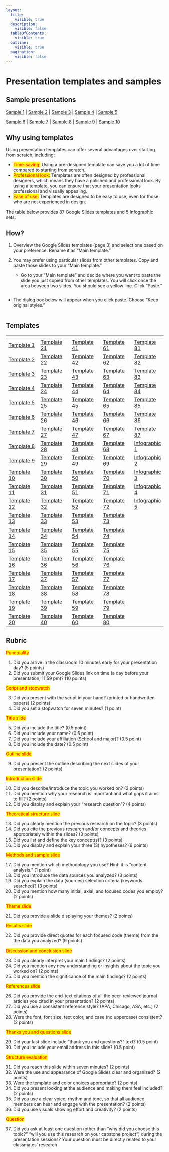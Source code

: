 ```yaml
---
layout:
  title:
    visible: true
  description:
    visible: false
  tableOfContents:
    visible: true
  outline:
    visible: true
  pagination:
    visible: false
---
```


# Presentation templates and samples

## Sample presentations

[Sample 1](https://docs.google.com/presentation/d/1k4EHEUQvzH2piIsJips1HsWTcH6PLlXE?rtpof=true\&usp=drive\_fs)   |   [Sample 2](https://docs.google.com/presentation/d/1kcW76bm7DAqRHEqpfvcm8FvYQLWmkQ9D?rtpof=true\&usp=drive\_fs)   |   [Sample 3](https://docs.google.com/presentation/d/1kt3-tw-G7mF9UUpkFhvrZ3XXVcPxClW6?rtpof=true\&usp=drive\_fs)   |   [Sample 4](https://docs.google.com/presentation/d/1kXC5vQ754Pc7teIpOr-8wVzo4NyUnt01?rtpof=true\&usp=drive\_fs)   |   [Sample 5](https://docs.google.com/presentation/d/1k2usKsZLw-2yTJFX-BVYGJErqMAGyD3I?rtpof=true\&usp=drive\_fs)

[Sample 6](https://docs.google.com/presentation/d/1k\_BQzEE5YNEYR-q2RngueEQPZPSvcvaj?rtpof=true\&usp=drive\_fs)   |   [Sample 7](https://docs.google.com/presentation/d/1kAarNwTj0bTZOCkKV-40MDQDXR20Wqj\_?rtpof=true\&usp=drive\_fs)   |   [Sample 8](https://docs.google.com/presentation/d/1kiD-5zA4HPgiMteyVSDf6zVJ38p2fG\_J?rtpof=true\&usp=drive\_fs)   |   [Sample 9](https://docs.google.com/presentation/d/1kUGhuyD4bkSinnG-rSG\_I4OHxelrwuVW?rtpof=true\&usp=drive\_fs)   |   [Sample 10](https://docs.google.com/presentation/d/1klmKVTIKIZMDnHy1YwTIv\_mbie9sQH5e?rtpof=true\&usp=drive\_fs)

## Why using templates

Using presentation templates can offer several advantages over starting from scratch, including:

* <mark style="color:red;">Time-saving:</mark> Using a pre-designed template can save you a lot of time compared to starting from scratch.&#x20;
* <mark style="color:red;">Professional look:</mark> Templates are often designed by professional designers, which means they have a polished and professional look. By using a template, you can ensure that your presentation looks professional and visually appealing.
* <mark style="color:red;">Ease of use:</mark> Templates are designed to be easy to use, even for those who are not experienced in design.&#x20;

The table below provides 87 Google Slides templates and 5 Infographic sets.

## How?

1. Overview the Google Slides templates (page 3) and select one based on your preference. Rename it as “Main template.”
2.  You may prefer using particular slides from other templates. Copy and paste those slides to your “Main template.”

    * Go to your “Main template” and decide where you want to paste the slide you just copied from other templates. You will click once the area between two slides. You should see a yellow line. Click “Paste.”



    <figure><img src="https://lh6.googleusercontent.com/1aWvcro0Auj09xH6B66KAI00X-5WnXjKWhBgK8WEWwAY6xSisvbR1mn-S7zMY-fs5g0kmIWW-svqdk5NLhDQfgCh5kGbsBmSsxHb_L8sCNgYrKL8eVTCD94IdJ1S9oIMVw6ms267trQjMbsXyLxxDJ8" alt=""><figcaption></figcaption></figure>

* The dialog box below will appear when you click paste. Choose “Keep original styles.”

<figure><img src="https://lh6.googleusercontent.com/lc9afSmjtiQazXhaC-i6amxAO0NqdVVgTCsjLHB6-k7bTwnvBCJ-nmH2KBpvitRwtH68coo5u3vxph1yZDZLuqiHXqLoMfi7XG_aYpJFfN3YJwR447f149ZF4t0pXQx91rnisjsuLV4mw4l5xgAqEQ0" alt=""><figcaption></figcaption></figure>

## Templates

<table data-header-hidden><thead><tr><th width="146"></th><th width="135"></th><th width="131"></th><th width="134"></th><th></th></tr></thead><tbody><tr><td><a href="https://docs.google.com/presentation/d/1l8U-5iMhQQ_ZaZP9Nv-EPrOcyWj-jcm0?rtpof=true&#x26;usp=drive_fs">Template 1</a></td><td><a href="https://docs.google.com/presentation/d/16Q-3_w6k6EtJrpBJH2jef7jWBXLQ0ajjMVmj4dTkcY4?authuser=ttezcan%40csumb.edu&#x26;usp=drive_fs">Template 21</a></td><td><a href="https://docs.google.com/presentation/d/1zjI4SPgbjCTdVYAW17GcvuYdLCFqP4hhaX3OC0HwvVA?authuser=ttezcan%40csumb.edu&#x26;usp=drive_fs">Template 41</a></td><td><a href="https://docs.google.com/presentation/d/1bfLLdc4BjQ4MuJNkgUBc27ZUtp271LuTcPoMBuVTbHU?authuser=ttezcan%40csumb.edu&#x26;usp=drive_fs">Template 61</a></td><td><a href="https://docs.google.com/presentation/d/1gWYsGZ6UzBcYvLDLRa5jiXTZFNRex7TbC-TmKcuthY8?authuser=ttezcan%40csumb.edu&#x26;usp=drive_fs">Template 81</a></td></tr><tr><td><a href="https://docs.google.com/presentation/d/1lLAC8YS4jwZRNYiJ8RGZEdmPgHi7BzZW?rtpof=true&#x26;usp=drive_fs">Template 2</a></td><td><a href="https://docs.google.com/presentation/d/1y7UBNzdk627afLcxyfpjbnttb7D9yzGb0OGEcJ5E39s?authuser=ttezcan%40csumb.edu&#x26;usp=drive_fs">Template 22</a></td><td><a href="https://docs.google.com/presentation/d/1KuW8TE0lpQ-1hphQEPFd14rEw7CPjyl-M03ORxiiuiE?authuser=ttezcan%40csumb.edu&#x26;usp=drive_fs">Template 42</a></td><td><a href="https://docs.google.com/presentation/d/1oaVgDZP4uA1gOJ0JtfsSWes-E33e7eimS2Ib4BoNjbc?authuser=ttezcan%40csumb.edu&#x26;usp=drive_fs">Template 62</a></td><td><a href="https://docs.google.com/presentation/d/1C8y9dD_JEUdWNfNOV7x6P3WQUcQSN-OP-dmynMYlpkk?authuser=ttezcan%40csumb.edu&#x26;usp=drive_fs">Template 82</a></td></tr><tr><td><a href="https://docs.google.com/presentation/d/1l_zhC87IwvX6Ch4v6JOWeKGruxh8byjb?rtpof=true&#x26;usp=drive_fs">Template 3</a></td><td><a href="https://docs.google.com/presentation/d/1ErZ5NlCxn02o5utlIfh86ShHAzrAUfzIzUAbKTQTWFA?authuser=ttezcan%40csumb.edu&#x26;usp=drive_fs">Template 23</a></td><td><a href="https://docs.google.com/presentation/d/1KGWLuguJeNUMguvlgPuk8k3yHqzGgCniCLIRn3ZWbQU?authuser=ttezcan%40csumb.edu&#x26;usp=drive_fs">Template 43</a></td><td><a href="https://docs.google.com/presentation/d/1lhoFQtHzKxmjUwZeG7RJ5LtqegIT3td9vgTBeF00TaE?authuser=ttezcan%40csumb.edu&#x26;usp=drive_fs">Template 63</a></td><td><a href="https://docs.google.com/presentation/d/1wT9b_J_v1YpnNqSoW3lqMRN_TlN5VTGzz7yHdbPYKB8?authuser=ttezcan%40csumb.edu&#x26;usp=drive_fs">Template 83</a></td></tr><tr><td><a href="https://docs.google.com/presentation/d/1l-CpfCVteADiQ-D4ORo4mj92bI1adxiA?rtpof=true&#x26;usp=drive_fs">Template 4</a></td><td><a href="https://docs.google.com/presentation/d/1Ur6fnacYi9aAion-R9ZJ7Rt0_T9ZquhxIpkVHrrjeLY?authuser=ttezcan%40csumb.edu&#x26;usp=drive_fs">Template 24</a></td><td><a href="https://docs.google.com/presentation/d/1Px1TnVfC3lq3y4EE_jSByYBga8-R4mt5WdA9Jrfy-8M?authuser=ttezcan%40csumb.edu&#x26;usp=drive_fs">Template 44</a></td><td><a href="https://docs.google.com/presentation/d/1C5Vx8_aP5TMMJ8ZSProL-DwvvzRZjKZYwlASLaUALWo?authuser=ttezcan%40csumb.edu&#x26;usp=drive_fs">Template 64</a></td><td><a href="https://docs.google.com/presentation/d/1l2oum8XRgUOSS_jBumUxsL1Rrr-K_ZPtKrNiyCq_J0I?authuser=ttezcan%40csumb.edu&#x26;usp=drive_fs">Template 84</a></td></tr><tr><td><a href="https://docs.google.com/presentation/d/1kzZHJuO1K3VY3USpgt4GOD5yP-vpodSE?rtpof=true&#x26;usp=drive_fs">Template 5</a></td><td><a href="https://docs.google.com/presentation/d/1Zq7wIalbsfzchyYx8Tx6ejCMxHNJeCBuJ0OZM2MVAxs?authuser=ttezcan%40csumb.edu&#x26;usp=drive_fs">Template 25</a></td><td><a href="https://docs.google.com/presentation/d/1MmqFfunVyTKmroi1t1XRuc3kOC1QDBrefESEqLjoB8U?authuser=ttezcan%40csumb.edu&#x26;usp=drive_fs">Template 45</a></td><td><a href="https://docs.google.com/presentation/d/18yx17ocO1nh6Qgokf0K5y28g5ZdQP-OHAbeXprbdLmI?authuser=ttezcan%40csumb.edu&#x26;usp=drive_fs">Template 65</a></td><td><a href="https://docs.google.com/presentation/d/1VwKrrI69N7PY_3CWmwU-Qi12zWoKSIxI8TPLs07A26w?authuser=ttezcan%40csumb.edu&#x26;usp=drive_fs">Template 85</a></td></tr><tr><td><a href="https://docs.google.com/presentation/d/1kzNPsJoFa76dRUzeGVLGpiAjzLuWnr52?rtpof=true&#x26;usp=drive_fs">Template 6</a></td><td><a href="https://docs.google.com/presentation/d/17pH7a2Y698H7L24zYVwvOxDB2pv5qZVvWDkq7ZrMUkA?authuser=ttezcan%40csumb.edu&#x26;usp=drive_fs">Template 26</a></td><td><a href="https://docs.google.com/presentation/d/1S5WUIy_hBHgjH97PpJjC_XAsgRYPQvcjmhrAEXep78c?authuser=ttezcan%40csumb.edu&#x26;usp=drive_fs">Template 46</a></td><td><a href="https://docs.google.com/presentation/d/1ua0jlY_sJ9N6x9Yyc80E2JUDrwZfbbZEMWA25aGP8yw?authuser=ttezcan%40csumb.edu&#x26;usp=drive_fs">Template 66</a></td><td><a href="https://docs.google.com/presentation/d/1BKo0nIZhLw1Fzcog_x2lljKLsycf76WnCP8eGDvyKws?authuser=ttezcan%40csumb.edu&#x26;usp=drive_fs">Template 86</a></td></tr><tr><td><a href="https://docs.google.com/presentation/d/1ldD6gy1L8rFo35liRE0QXJSTzRauKn93?rtpof=true&#x26;usp=drive_fs">Template 7</a></td><td><a href="https://docs.google.com/presentation/d/1yI4Y4OPPpwZBOimV0rFUcJRQu5FNgpbr95H2WGx0vT8?authuser=ttezcan%40csumb.edu&#x26;usp=drive_fs">Template 27</a></td><td><a href="https://docs.google.com/presentation/d/1NtWYV9p_X5shdenvsTRN43gxDvlHDQzfW2QYlKV-igY?authuser=ttezcan%40csumb.edu&#x26;usp=drive_fs">Template 47</a></td><td><a href="https://docs.google.com/presentation/d/1Axn5b-SuAeE-eexX8f-ieVYvDzSHzbbnNFubrmMqRIU?authuser=ttezcan%40csumb.edu&#x26;usp=drive_fs">Template 67</a></td><td><a href="https://docs.google.com/presentation/d/1SZb2SzbD7Q2VrSCCvNzIpHnO0-5uEQKmz-c6U-xwdjg?authuser=ttezcan%40csumb.edu&#x26;usp=drive_fs">Template 87</a></td></tr><tr><td><a href="https://docs.google.com/presentation/d/1lMU_yfKwtGoZTKhl74odNTl1lrNZbvf6?rtpof=true&#x26;usp=drive_fs">Template 8</a></td><td><a href="https://docs.google.com/presentation/d/1u5-WElvoepH_TdiURRh7SMEukkAK_Tls9-oXneCWjC8?authuser=ttezcan%40csumb.edu&#x26;usp=drive_fs">Template 28</a></td><td><a href="https://docs.google.com/presentation/d/1WB6mG2NnEe8j_fdg8yY03p9cyemVpTSrnY5bmH-w7Ms?authuser=ttezcan%40csumb.edu&#x26;usp=drive_fs">Template 48</a></td><td><a href="https://docs.google.com/presentation/d/1qmgOLH275IaTYYY656K-tBfTXcjy2n52FFIhiQhX0PI?authuser=ttezcan%40csumb.edu&#x26;usp=drive_fs">Template 68</a></td><td><a href="https://docs.google.com/presentation/d/1DGKRxrt1icjiKROUnbWvn1jokbSdoZitM5z-6XQDHkA?authuser=ttezcan%40csumb.edu&#x26;usp=drive_fs">Infographic 1</a></td></tr><tr><td><a href="https://docs.google.com/presentation/d/1lJ7gXkDzSLPFqV-JnVeGQ7u_QUscoXOg?rtpof=true&#x26;usp=drive_fs">Template 9</a></td><td><a href="https://docs.google.com/presentation/d/1pF6pW-JYYN0qMR8yg95x23iOSWRrp46uYjQR1erBVGY?authuser=ttezcan%40csumb.edu&#x26;usp=drive_fs">Template 29</a></td><td><a href="https://docs.google.com/presentation/d/15NupZ0vDgCUzRfUnZkUEkG8Y8mjmmB7c8SzXeEGexd8?authuser=ttezcan%40csumb.edu&#x26;usp=drive_fs">Template 49</a></td><td><a href="https://docs.google.com/presentation/d/1iMz_2S8siz0uS57fWNT904xG8W5AkhEOEaHZIcKU72E?authuser=ttezcan%40csumb.edu&#x26;usp=drive_fs">Template 69</a></td><td><a href="https://docs.google.com/presentation/d/16Rw1E1xpgzjq-RpqVbjCk5waNPz6nlKtDVZ4su6sISo?authuser=ttezcan%40csumb.edu&#x26;usp=drive_fs">Infographic 2</a></td></tr><tr><td><a href="https://docs.google.com/presentation/d/1kujZqKjjfhc84doucoNSwakvmRhWonya?rtpof=true&#x26;usp=drive_fs">Template 10</a></td><td><a href="https://docs.google.com/presentation/d/1JVO6hdzdk_rgI2Sscl6SynR-TZOWou9ODFyHmGy3sbk?authuser=ttezcan%40csumb.edu&#x26;usp=drive_fs">Template 30</a></td><td><a href="https://docs.google.com/presentation/d/1APKfV8wG1279drzV_lkaKeyyEwRKpk3AR9vQNFITEtM?authuser=ttezcan%40csumb.edu&#x26;usp=drive_fs">Template 50</a></td><td><a href="https://docs.google.com/presentation/d/11QFqUtv03Y4X2yEgJzCOPzBhrCsSQx0cKf4j76_Gn8U?authuser=ttezcan%40csumb.edu&#x26;usp=drive_fs">Template 70</a></td><td><a href="https://docs.google.com/presentation/d/1Qu9W1VJzRGnRktPaSjO6wXQ35bFMrn-PtwSSEcP3Qls?authuser=ttezcan%40csumb.edu&#x26;usp=drive_fs">Infographic 3</a></td></tr><tr><td><a href="https://docs.google.com/presentation/d/1WbQNu2kGQfgGGJG6LqWr6VG-hA6Nw2x3x7Dma7OjfvU?authuser=ttezcan%40csumb.edu&#x26;usp=drive_fs">Template 11</a></td><td><a href="https://docs.google.com/presentation/d/1niEoIhYO2Zsa-EQYN5sIliPOSq1Q8ETNAQ9l3gSGgAs?authuser=ttezcan%40csumb.edu&#x26;usp=drive_fs">Template 31</a></td><td><a href="https://docs.google.com/presentation/d/1uEm2YTGYNxE0TLz3NtPdZ4slmjI1t_xHTWXIaehYn-A?authuser=ttezcan%40csumb.edu&#x26;usp=drive_fs">Template 51</a></td><td><a href="https://docs.google.com/presentation/d/1xV1CreySZxMMy2HKABOD16V5JWSEAqc21qBBq9l55Xo?authuser=ttezcan%40csumb.edu&#x26;usp=drive_fs">Template 71</a></td><td><a href="https://docs.google.com/presentation/d/1KZucAQ2DDxkq5e8Y2x879868il40MN5t-OjGJQMcWug?authuser=ttezcan%40csumb.edu&#x26;usp=drive_fs">Infographic 4</a></td></tr><tr><td><a href="https://docs.google.com/presentation/d/1lNYjWWFDQ8GZ5mToycUhXrT6dcEQavobI_D1bXBr4_k?authuser=ttezcan%40csumb.edu&#x26;usp=drive_fs">Template 12</a></td><td><a href="https://docs.google.com/presentation/d/1p3nAmyCs3pTcoT8xx99tdgd0427CnqTi-ntzod8Gx7A?authuser=ttezcan%40csumb.edu&#x26;usp=drive_fs">Template 32</a></td><td><a href="https://docs.google.com/presentation/d/1KFHH4To_gjyvs-eHLV-U5TO_47WIt_ZEBO4QeBNZlCY?authuser=ttezcan%40csumb.edu&#x26;usp=drive_fs">Template 52</a></td><td><a href="https://docs.google.com/presentation/d/18BkiRChR1GM5h1tWVgXcI9FkmpllWdB7CGFEkBEi7rg?authuser=ttezcan%40csumb.edu&#x26;usp=drive_fs">Template 72</a></td><td><a href="https://docs.google.com/presentation/d/1mDq5UW5q_M85sqXBdoFPhPbyw7dTG--axBFuIxaQx3Y?authuser=ttezcan%40csumb.edu&#x26;usp=drive_fs">Infographic 5</a></td></tr><tr><td><a href="https://docs.google.com/presentation/d/1dkFnatmN6Qswqo9LGlA-AKdGCWIbP5OHXoYH3gMeerE?authuser=ttezcan%40csumb.edu&#x26;usp=drive_fs">Template 13</a></td><td><a href="https://docs.google.com/presentation/d/19V880bQORpUrQ1jwrRqdqnZS_B1xEemk9jdi57tUecI?authuser=ttezcan%40csumb.edu&#x26;usp=drive_fs">Template 33</a></td><td><a href="https://docs.google.com/presentation/d/1nZXlChCSwbiXUXojE3JdVchNcbPUcmaXuD72sIxdRMk?authuser=ttezcan%40csumb.edu&#x26;usp=drive_fs">Template 53</a></td><td><a href="https://docs.google.com/presentation/d/1t6K8dWU4o8eCKBKEa5rJSP73chRFMIhukISmr3zozOA?authuser=ttezcan%40csumb.edu&#x26;usp=drive_fs">Template 73</a></td><td></td></tr><tr><td><a href="https://docs.google.com/presentation/d/1MKW8ciA7ApiPKSHKFuDpql-QFHBQrFz-50JVk8K1NvA?authuser=ttezcan%40csumb.edu&#x26;usp=drive_fs">Template 14</a></td><td><a href="https://docs.google.com/presentation/d/12IjsF7Qyhhb93CIBH52Be2X0ntRp5bg3wBAkrqVUFdk?authuser=ttezcan%40csumb.edu&#x26;usp=drive_fs">Template 34</a></td><td><a href="https://docs.google.com/presentation/d/1m_21MV9DfFaqZTBhIGBMh4wib4u_vQh0cAT-Q5iXl9E?authuser=ttezcan%40csumb.edu&#x26;usp=drive_fs">Template 54</a></td><td><a href="https://docs.google.com/presentation/d/1ht_Jh-MQn8F40XSL84s9i_Qvvugzt1NBtLAORSXpoos?authuser=ttezcan%40csumb.edu&#x26;usp=drive_fs">Template 74</a></td><td></td></tr><tr><td><a href="https://docs.google.com/presentation/d/1Ee21dsfLP0KQVg5QZO8r7JLws0kJyVsyjqpfvC23anw?authuser=ttezcan%40csumb.edu&#x26;usp=drive_fs">Template 15</a></td><td><a href="https://docs.google.com/presentation/d/1EBAB3aenXAawNIWnw3B1_dAbnfwzf7rFTDXU4XxjMOw?authuser=ttezcan%40csumb.edu&#x26;usp=drive_fs">Template 35</a></td><td><a href="https://docs.google.com/presentation/d/1-qPyt-kV2TVIc_SVV7SRRH0ja5qxfmF0iavvNY1vQPY?authuser=ttezcan%40csumb.edu&#x26;usp=drive_fs">Template 55</a></td><td><a href="https://docs.google.com/presentation/d/1R7uTLgqZD-gXrmXzK0bDAhrcZ808UnGY2ueBQ9gbqps?authuser=ttezcan%40csumb.edu&#x26;usp=drive_fs">Template 75</a></td><td></td></tr><tr><td><a href="https://docs.google.com/presentation/d/1z_MgAIsMz-phVUSJaynjJcGjHjLnfFqoCFMLY3CBDQI?authuser=ttezcan%40csumb.edu&#x26;usp=drive_fs">Template 16</a></td><td><a href="https://docs.google.com/presentation/d/1L7D1yLVwznUdKchZuKlfEGS9n6sC30mvM0kLO9mMGR8?authuser=ttezcan%40csumb.edu&#x26;usp=drive_fs">Template 36</a></td><td><a href="https://docs.google.com/presentation/d/1CzIsgr7CId2tCm5jyaW6w8mn7hM1g9CbCS2rqcXXjnY?authuser=ttezcan%40csumb.edu&#x26;usp=drive_fs">Template 56</a></td><td><a href="https://docs.google.com/presentation/d/1UYmYzd9dxcANdqweX78HAAAx4HcQNk-rH7dlS05I49o?authuser=ttezcan%40csumb.edu&#x26;usp=drive_fs">Template 76</a></td><td></td></tr><tr><td><a href="https://docs.google.com/presentation/d/17HOytFVnCTur8cssYjUmbxBnteE4ZNxZMgsD6VPh75Q?authuser=ttezcan%40csumb.edu&#x26;usp=drive_fs">Template 17</a></td><td><a href="https://docs.google.com/presentation/d/10xkdhRK7q-k9Zn2PNRMN22vhMeB43pMfI7VgiR9GWU4?authuser=ttezcan%40csumb.edu&#x26;usp=drive_fs">Template 37</a></td><td><a href="https://docs.google.com/presentation/d/1XN3dSw6FzjGUuny3vu6CQ0hixwI0IQUY12P8vRfivb8?authuser=ttezcan%40csumb.edu&#x26;usp=drive_fs">Template 57</a></td><td><a href="https://docs.google.com/presentation/d/1sbnyfy4K5VfUcuVaSYH_BtT2Pve5V_S0lhjevnJzf2I?authuser=ttezcan%40csumb.edu&#x26;usp=drive_fs">Template 77</a></td><td></td></tr><tr><td><a href="https://docs.google.com/presentation/d/1HRAcZh8yOEej8mkvUEhX1RSeompWTuQWU9Q48WB1pbs?authuser=ttezcan%40csumb.edu&#x26;usp=drive_fs">Template 18</a></td><td><a href="https://docs.google.com/presentation/d/1PpqFmKyiWBHtHry-h26t54kn6T6VUJyldrKPrbRJyEQ?authuser=ttezcan%40csumb.edu&#x26;usp=drive_fs">Template 38</a></td><td><a href="https://docs.google.com/presentation/d/14qAu-Ba3KxxDw-iDjKLsvVTznYgJhC2ws1IOM7aGJwk?authuser=ttezcan%40csumb.edu&#x26;usp=drive_fs">Template 58</a></td><td><a href="https://docs.google.com/presentation/d/10ZHURXCOOrP7g4PjJvCuBVxiQx9ihlyA_dGNM5mzkoI?authuser=ttezcan%40csumb.edu&#x26;usp=drive_fs">Template 78</a></td><td></td></tr><tr><td><a href="https://docs.google.com/presentation/d/1EUthlBIjb5Z2W05TJ_UCSSqwLi9n_R01IQyzh8Mepwg?authuser=ttezcan%40csumb.edu&#x26;usp=drive_fs">Template 19</a></td><td><a href="https://docs.google.com/presentation/d/19OqrUFrItMGjWdLoSLSXYGoYpBmevlq1cN5etdqioo0?authuser=ttezcan%40csumb.edu&#x26;usp=drive_fs">Template 39</a></td><td><a href="https://docs.google.com/presentation/d/1T7NTE4wnL3idW4YNQYG9q-CMVpnOTS_p3ka5LkbiN18?authuser=ttezcan%40csumb.edu&#x26;usp=drive_fs">Template 59</a></td><td><a href="https://docs.google.com/presentation/d/188UlqfiL5pX7mXhfeCKcGOc9Tz8a-GhLv1IWkxrS3mg?authuser=ttezcan%40csumb.edu&#x26;usp=drive_fs">Template 79</a></td><td></td></tr><tr><td><a href="https://docs.google.com/presentation/d/1yaXREGawaEmCDxbGRRIKUkTAgA1cJL6z1IPYCWfSXOM?authuser=ttezcan%40csumb.edu&#x26;usp=drive_fs">Template 20</a></td><td><a href="https://docs.google.com/presentation/d/1LQoKZvbhM7KSQs7v6Y5ANbl-eDSRVqugsAIUocGzsBA?authuser=ttezcan%40csumb.edu&#x26;usp=drive_fs">Template 40</a></td><td><a href="https://docs.google.com/presentation/d/1Ee3xcO1C9JSKry3NnH-b9XvDA4Ixeg4uwNFnFM3wXG0?authuser=ttezcan%40csumb.edu&#x26;usp=drive_fs">Template 60</a></td><td><a href="https://docs.google.com/presentation/d/1m-Z4Ci4ORqwVT28jui3Xs8diIMnEjIJWVEP0kEpRm30?authuser=ttezcan%40csumb.edu&#x26;usp=drive_fs">Template 80</a></td><td></td></tr></tbody></table>

## Rubric

<mark style="color:red;">Punctuality</mark>

1. Did you arrive in the classroom 10 minutes early for your presentation day? (5 points)
2. Did you submit your Google Slides link on time (a day before your presentation, 11:59 pm)? (10 points)

<mark style="color:red;">Script and stopwatch</mark>

3. Did you present with the script in your hand? (printed or handwritten papers) (2 points)
4. Did you set a stopwatch for seven minutes? (1 point)

<mark style="color:red;">Title slide</mark>

5. Did you include the title? (0.5 point)
6. Did you include your name? (0.5 point)
7. Did you include your affiliation (School and major)? (0.5 point)
8. Did you include the date? (0.5 point)

<mark style="color:red;">Outline slide</mark>

9. Did you present the outline describing the next slides of your presentation? (2 points)

<mark style="color:red;">Introduction slide</mark>

10. Did you describe/introduce the topic you worked on? (2 points)
11. Did you mention why your research is important and what gaps it aims to fill? (2 points)
12. Did you display and explain your “research question”? (4 points)

<mark style="color:red;">Theoretical structure slide</mark>

13. Did you clearly mention the previous research on the topic? (3 points)
14. Did you cite the previous research and/or concepts and theories appropriately within the slides? (3 points)
15. Did you list and define the key concept(s)? (3 points)
16. Did you display and explain your three (3) hypotheses? (6 points)

<mark style="color:red;">Methods and sample slide</mark>

17. Did you mention which methodology you use? Hint: it is “content analysis.” (1 point)
18. Did you introduce the data sources you analyzed? (3 points)
19. Did you explain the data (sources) selection criteria (keywords searched)? (3 points)
20. Did you mention how many initial, axial, and focused codes you employ? (2 points)

<mark style="color:red;">Theme slide</mark>

21. Did you provide a slide displaying your themes? (2 points)

<mark style="color:red;">Results slide</mark>

22. Did you provide direct quotes for each focused code (theme) from the the data you analyzed? (9 points)

<mark style="color:red;">Discussion and conclusion slide</mark>

23. Did you clearly interpret your main findings? (2 points)
24. Did you mention any new understanding or insights about the topic you worked on? (2 points)
25. Did you mention the significance of the main findings? (2 points)

<mark style="color:red;">References slide</mark>

26. Did you provide the end-text citations of all the peer-reviewed journal articles you cited in your presentation? (2 points)
27. Did you use a consistent reference style? (APA, Chicago, ASA, etc.) (2 points)
28. Were the font, font size, text color, and case (no uppercase) consistent? (2 points)

<mark style="color:red;">Thanks you and questions slide</mark>

29. Did your last slide include “thank you and questions?” text? (0.5 point)
30. Did you include your email address in this slide? (0.5 point)

<mark style="color:red;">Structure evaluation</mark>

31. Did you reach this slide within seven minutes? (2 points)
32. Were the use and appearance of Google Slides clear and organized? (2 points)
33. Were the template and color choices appropriate? (2 points)
34. Did you present looking at the audience and making them feel included? (2 points)
35. Did you use a clear voice, rhythm and tone, so that all audience members can hear and engage with the presentation? (2 points)
36. Did you use visuals showing effort and creativity? (2 points)

<mark style="color:red;">Question</mark>

37. Did you ask at least one question (other than “why did you choose this topic?” “will you use this research on your capstone project”) during the presentation sessions? Your question must be directly related to your classmates’ research
